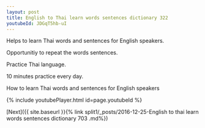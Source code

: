 ```yaml
---
layout: post
title: English to Thai learn words sentences dictionary 322 
youtubeId: JDGqT5hb-uI
---
```

 
 
Helps to learn Thai words and sentences for English speakers.

Opportunitiy to repeat the words sentences. 

Practice Thai language. 
 
10 minutes practice every day. 
 
How to learn Thai words and sentences for English speakers 
 
{% include youtubePlayer.html id=page.youtubeId %}
 
 
[Next]({{ site.baseurl }}{% link  split1/_posts/2016-12-25-English to thai learn words sentences dictionary 703 .md%})
 
